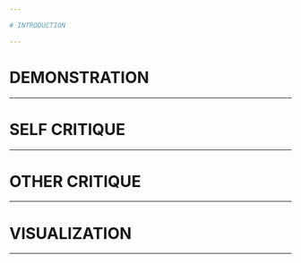 ```yaml
---

# INTRODUCTION

---
```


# DEMONSTRATION

---

# SELF CRITIQUE

---

# OTHER CRITIQUE

---

# VISUALIZATION

---
